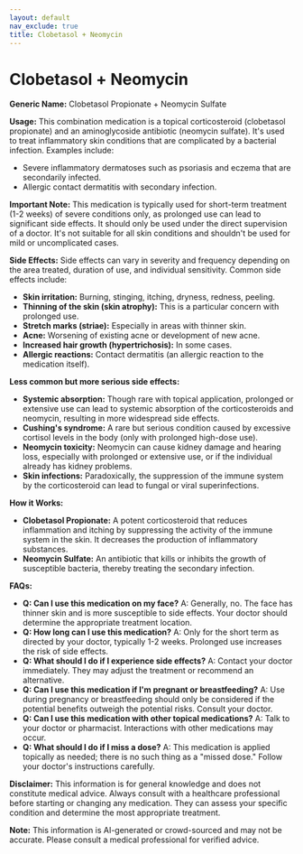 ```yaml
---
layout: default
nav_exclude: true
title: Clobetasol + Neomycin
---
```


# Clobetasol + Neomycin

**Generic Name:** Clobetasol Propionate + Neomycin Sulfate

**Usage:**  This combination medication is a topical corticosteroid (clobetasol propionate) and an aminoglycoside antibiotic (neomycin sulfate). It's used to treat inflammatory skin conditions that are complicated by a bacterial infection.  Examples include:

* Severe inflammatory dermatoses such as psoriasis and eczema that are secondarily infected.
* Allergic contact dermatitis with secondary infection.

**Important Note:** This medication is typically used for short-term treatment (1-2 weeks) of severe conditions only, as prolonged use can lead to significant side effects.  It should only be used under the direct supervision of a doctor.  It's not suitable for all skin conditions and shouldn't be used for mild or uncomplicated cases.

**Side Effects:**  Side effects can vary in severity and frequency depending on the area treated, duration of use, and individual sensitivity.  Common side effects include:

* **Skin irritation:** Burning, stinging, itching, dryness, redness, peeling.
* **Thinning of the skin (skin atrophy):**  This is a particular concern with prolonged use.
* **Stretch marks (striae):** Especially in areas with thinner skin.
* **Acne:** Worsening of existing acne or development of new acne.
* **Increased hair growth (hypertrichosis):** In some cases.
* **Allergic reactions:** Contact dermatitis (an allergic reaction to the medication itself).


**Less common but more serious side effects:**

* **Systemic absorption:** Though rare with topical application, prolonged or extensive use can lead to systemic absorption of the corticosteroids and neomycin, resulting in more widespread side effects.
* **Cushing's syndrome:**  A rare but serious condition caused by excessive cortisol levels in the body (only with prolonged high-dose use).
* **Neomycin toxicity:**  Neomycin can cause kidney damage and hearing loss, especially with prolonged or extensive use, or if the individual already has kidney problems.
* **Skin infections:** Paradoxically, the suppression of the immune system by the corticosteroid can lead to fungal or viral superinfections.


**How it Works:**

* **Clobetasol Propionate:**  A potent corticosteroid that reduces inflammation and itching by suppressing the activity of the immune system in the skin.  It decreases the production of inflammatory substances.
* **Neomycin Sulfate:** An antibiotic that kills or inhibits the growth of susceptible bacteria, thereby treating the secondary infection.


**FAQs:**

* **Q: Can I use this medication on my face?** A:  Generally, no.  The face has thinner skin and is more susceptible to side effects.  Your doctor should determine the appropriate treatment location.
* **Q: How long can I use this medication?** A:  Only for the short term as directed by your doctor, typically 1-2 weeks.  Prolonged use increases the risk of side effects.
* **Q: What should I do if I experience side effects?** A:  Contact your doctor immediately. They may adjust the treatment or recommend an alternative.
* **Q: Can I use this medication if I'm pregnant or breastfeeding?** A:  Use during pregnancy or breastfeeding should only be considered if the potential benefits outweigh the potential risks.  Consult your doctor.
* **Q: Can I use this medication with other topical medications?** A:  Talk to your doctor or pharmacist.  Interactions with other medications may occur.
* **Q: What should I do if I miss a dose?** A: This medication is applied topically as needed; there is no such thing as a "missed dose."  Follow your doctor's instructions carefully.


**Disclaimer:** This information is for general knowledge and does not constitute medical advice.  Always consult with a healthcare professional before starting or changing any medication.  They can assess your specific condition and determine the most appropriate treatment.


**Note:** This information is AI-generated or crowd-sourced and may not be accurate. Please consult a medical professional for verified advice.